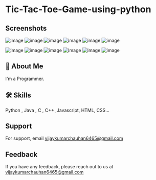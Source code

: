 # Tic-Tac-Toe-Game-using-python


## Screenshots

![image](https://user-images.githubusercontent.com/89354259/200183916-8baaf7be-574d-45ac-ae64-46194ddcae99.png)
![image](https://user-images.githubusercontent.com/89354259/200183918-042ac439-16f8-485a-9585-b16afb3f2af7.png)
![image](https://user-images.githubusercontent.com/89354259/200183922-f2a826e6-e563-4ca8-b24f-bb65a6d448e5.png)
![image](https://user-images.githubusercontent.com/89354259/200183924-83a7e59d-3bab-4586-b4c5-16db5310bd1a.png)
![image](https://user-images.githubusercontent.com/89354259/200183929-f3ce67ee-a882-4ad8-93c3-3cce786ec44d.png)
![image](https://user-images.githubusercontent.com/89354259/200183932-f2ca3e41-3655-4576-92f6-3d0afaeced16.png)


![image](https://user-images.githubusercontent.com/89354259/200184120-4e2f3d4f-4656-4219-8239-da6247258d7e.png)
![image](https://user-images.githubusercontent.com/89354259/200184125-454c5a1f-a6cf-4772-9911-d30774143fbf.png)
![image](https://user-images.githubusercontent.com/89354259/200184131-569433fc-d0ec-48bd-889e-b8f4727c2411.png)
![image](https://user-images.githubusercontent.com/89354259/200184138-0572a68f-c30c-4599-94b6-34665ac224b1.png)
![image](https://user-images.githubusercontent.com/89354259/200184143-ef84ebc8-4ea3-40a7-8ca5-f4fd697ae095.png)
![image](https://user-images.githubusercontent.com/89354259/200184149-53d61933-f35e-447d-800c-29dea7f7f394.png)


## 🚀 About Me
I'm a Programmer.



## 🛠 Skills
Python , Java , C , C++ ,Javascript, HTML, CSS...



    
## Support

For support, email vijaykumarchauhan6465@gmail.com 

## Feedback

If you have any feedback, please reach out to us at vijaykumarchauhan6465@gmail.com
